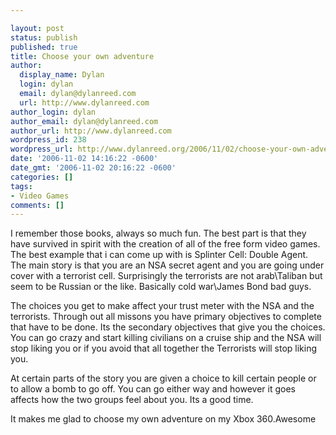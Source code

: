 ```yaml
---

layout: post
status: publish
published: true
title: Choose your own adventure
author:
  display_name: Dylan
  login: dylan
  email: dylan@dylanreed.com
  url: http://www.dylanreed.com
author_login: dylan
author_email: dylan@dylanreed.com
author_url: http://www.dylanreed.com
wordpress_id: 238
wordpress_url: http://www.dylanreed.org/2006/11/02/choose-your-own-adventure/
date: '2006-11-02 14:16:22 -0600'
date_gmt: '2006-11-02 20:16:22 -0600'
categories: []
tags:
- Video Games
comments: []
---
```


I remember those books, always so much fun. The best part is that they have survived in spirit with the creation of all of the free form video games. The best example that i can come up with is Splinter Cell: Double Agent. The main story is that you are an NSA secret agent and you are going under cover with a terrorist cell. Surprisingly the terrorists are not arab\Taliban but seem to be Russian or the like. Basically cold war\James Bond bad guys.

The choices you get to make affect your trust meter with the NSA and the terrorists. Through out all missons you have primary objectives to complete that have to be done. Its the secondary objectives that give you the choices. You can go crazy and start killing civilians on a cruise ship and the NSA will stop liking you or if you avoid that all together the Terrorists will stop liking you.

At certain parts of the story you are given a choice to kill certain people or to allow a bomb to go off. You can go either way and however it goes affects how the two groups feel about you. Its a good time.

It makes me glad to choose my own adventure on my Xbox 360.Awesome
